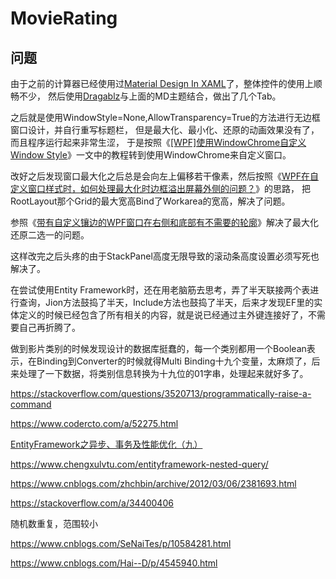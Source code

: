 # MovieRating

## 问题  


由于之前的计算器已经使用过[Material Design In XAML](http://materialdesigninxaml.net/)了，整体控件的使用上顺畅不少，
然后使用[Dragablz](https://dragablz.net/)与上面的MD主题结合，做出了几个Tab。

之后就是使用WindowStyle=None,AllowTransparency=True的方法进行无边框窗口设计，并自行重写标题栏，
但是最大化、最小化、还原的动画效果没有了，而且程序运行起来非常生涩，
于是按照《[[WPF]使用WindowChrome自定义Window Style](https://www.cnblogs.com/dino623/p/CustomWindowStyle.html)》一文中的教程转到使用WindowChrome来自定义窗口。

改好之后发现窗口最大化之后总是会向左上偏移若干像素，然后按照《[WPF在自定义窗口样式时，如何处理最大化时边框溢出屏幕外侧的问题？](https://social.msdn.microsoft.com/Forums/zh-CN/16725ba8-6cc5-4cb4-9a77-b30e20a8f169/wpf223123325823450200413138321475266792433526102652922291420309?forum=wpfzhchs)》的思路，
把RootLayout那个Grid的最大宽高Bind了Workarea的宽高，解决了问题。

参照《[带有自定义镶边的WPF窗口在右侧和底部有不需要的轮廓](https://codeday.me/bug/20190304/758115.html)》解决了最大化还原二选一的问题。

这样改完之后头疼的由于StackPanel高度无限导致的滚动条高度设置必须写死也解决了。

在尝试使用Entity Framework时，还在用老脑筋去思考，弄了半天联接两个表进行查询，Jion方法鼓捣了半天，Include方法也鼓捣了半天，后来才发现EF里的实体定义的时候已经包含了所有相关的内容，就是说已经通过主外键连接好了，不需要自己再折腾了。

做到影片类别的时候发现设计的数据库挺蠢的，每一个类别都用一个Boolean表示，在Binding到Converter的时候就得Multi Binding十九个变量，太麻烦了，后来处理了一下数据，将类别信息转换为十九位的01字串，处理起来就好多了。

https://stackoverflow.com/questions/3520713/programmatically-raise-a-command 

https://www.codercto.com/a/52275.html

 [EntityFramework之异步、事务及性能优化（九）](https://www.cnblogs.com/CreateMyself/p/4787856.html)

 https://www.chengxulvtu.com/entityframework-nested-query/

 https://www.cnblogs.com/zhchbin/archive/2012/03/06/2381693.html

 https://stackoverflow.com/a/34400406

 随机数重复，范围较小

 https://www.cnblogs.com/SeNaiTes/p/10584281.html


 https://www.cnblogs.com/Hai--D/p/4545940.html